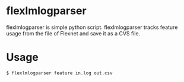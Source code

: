 flexlmlogparser
===============

flexlmlogparser is simple python script.
flexlmlogparser tracks feature usage from the file of Flexnet and save it as a CVS file.


Usage
=====

    $ flexlmlogparser feature in.log out.csv

